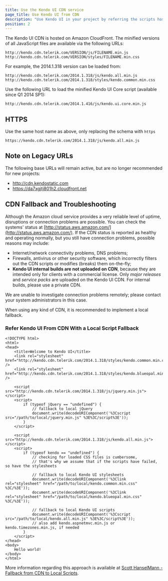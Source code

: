 ```yaml
---
title: Use the Kendo UI CDN service
page_title: Use Kendo UI from CDN
description: "Use Kendo UI in your project by referring the scripts hosted on the Kendo UI CDN"
position: 2
---
```


The Kendo UI CDN is hosted on Amazon CloudFront. The minified versions of all JavaScript files are available via the following URLs:

    http://kendo.cdn.telerik.com/VERSION/js/FILENAME.min.js
    http://kendo.cdn.telerik.com/VERSION/styles/FILENAME.min.css

For example, the 2014.1.318 version can be loaded from:

    http://kendo.cdn.telerik.com/2014.1.318/js/kendo.all.min.js
    http://kendo.cdn.telerik.com/2014.1.318/styles/kendo.common.min.css

Use the following URL to load the minified Kendo UI Core script (available since Q1 2014 SP1):

    http://kendo.cdn.telerik.com/2014.1.416/js/kendo.ui.core.min.js

## HTTPS

Use the same host name as above, only replacing the schema with `https`

    https://kendo.cdn.telerik.com/2014.1.318/js/kendo.all.min.js

## Note on Legacy URLs

The following base URLs will remain active, but are no longer recommended for new projects:

* http://cdn.kendostatic.com
* https://da7xgjtj801h2.cloudfront.net

## CDN Fallback and Troubleshooting

Although the Amazon cloud service provides a very reliable level of uptime, disruptions or connection problems are possible.
You can check the systems' status at [http://status.aws.amazon.com/](http://status.aws.amazon.com/). If the CDN status is reported as healthy and operating normally, but you still have connection problems,
possible reasons may include:

* Internet/network connectivity problems, DNS problems;
* Firewalls, antivirus or other security software, which incorrectly filters out the CDN scripts or modifies (breaks) them on-the-fly;
* **Kendo UI internal builds are not uploaded on CDN**, because they are intended only for clients with a commercial license. Only *major releases* and *service packs* are uploaded on the Kendo UI CDN. For internal builds, please use a private CDN.

We are unable to investigate connection problems remotely; please contact your system administrators in this case.

When using any kind of CDN, it is recommended to implement a local fallback.

### Refer Kendo UI From CDN With a Local Script Fallback

    <!DOCTYPE html>
    <html>
    <head>
        <title>Welcome to Kendo UI</title>
        <link rel="stylesheet" href="http://kendo.cdn.telerik.com/2014.1.318/styles/kendo.common.min.css" />
        <link rel="stylesheet" href="http://kendo.cdn.telerik.com/2014.1.318/styles/kendo.blueopal.min.css" />

        <script src="http://kendo.cdn.telerik.com/2014.1.318/js/jquery.min.js"></script>
        <script>
            if (typeof jQuery == "undefined") {
                // fallback to local jQuery
                document.write(decodeURIComponent('%3Cscript src="/path/to/local/jquery.min.js" %3E%3C/script%3E'));
            }
        </script>

        <script src="http://kendo.cdn.telerik.com/2014.1.318/js/kendo.all.min.js"></script>
        <script>
            if (typeof kendo == "undefined") {
                // checking for loaded CSS files is cumbersome,
                // that's why we assume that if the scripts have failed, so have the stylesheets

                // fallback to local Kendo UI stylesheets
                document.write(decodeURIComponent('%3Clink rel="stylesheet" href="/path/to/local/kendo.common.min.css" %3C/%3E'));
                document.write(decodeURIComponent('%3Clink rel="stylesheet" href="/path/to/local/kendo.blueopal.min.css" %3C/%3E'));

                // fallback to local Kendo UI scripts
                document.write(decodeURIComponent('%3Cscript src="/path/to/local/kendo.all.min.js" %3E%3C/script%3E'));
                // also add kendo.aspnetmvc.min.js or kendo.timezones.min.js, if needed
            }
        </script>
    </head>
    <body>
        Hello world!
    </body>
    </html>

More information regarding this approach is available at [Scott HanselMann - Fallback from CDN to Local Scripts](http://www.hanselman.com/blog/CDNsFailButYourScriptsDontHaveToFallbackFromCDNToLocalJQuery.aspx).
